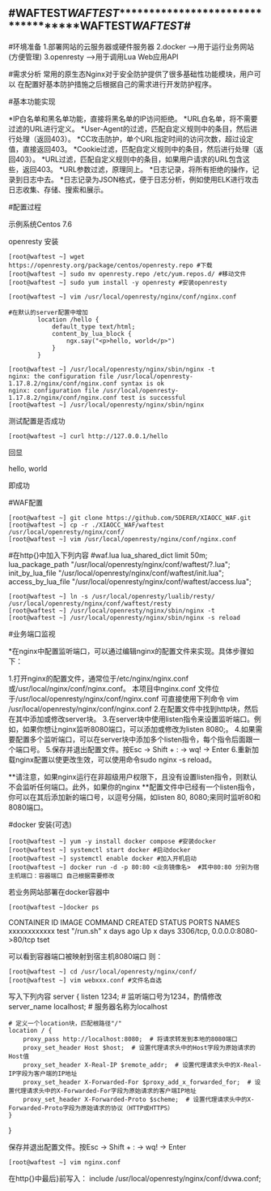 #**************************WAFTEST***************************WAFTEST**************************************WAFTEST*************************WAFTEST***************************#
----------------------------------------------------------------------------------------------------------------------------------------------------------------------------------



#环境准备
1.部署网站的云服务器或硬件服务器
2.docker -->用于运行业务网站(方便管理)
3.openresty -->用于调用Lua Web应用API



#需求分析
常用的原生态Nginx对于安全防护提供了很多基础性功能模块，用户可以
在配置好基本防护措施之后根据自己的需求进行开发防护程序。

#基本功能实现

*IP白名单和黑名单功能，直接将黑名单的IP访问拒绝。
*URL白名单，将不需要过滤的URL进行定义。
*User-Agent的过滤，匹配自定义规则中的条目，然后进行处理（返回403）。
*CC攻击防护，单个URL指定时间的访问次数，超过设定值，直接返回403。
*Cookie过滤，匹配自定义规则中的条目，然后进行处理（返回403）。
*URL过滤，匹配自定义规则中的条目，如果用户请求的URL包含这些，返回403。
*URL参数过滤，原理同上。
*日志记录，将所有拒绝的操作，记录到日志中去。
*日志记录为JSON格式，便于日志分析，例如使用ELK进行攻击日志收集、存储、搜索和展示。

#配置过程

示例系统Centos 7.6

openresty 安装
```
[root@waftest ~] wget https://openresty.org/package/centos/openresty.repo #下载
[root@waftest ~] sudo mv openresty.repo /etc/yum.repos.d/ #移动文件
[root@waftest ~] sudo yum install -y openresty #安装openresty

[root@waftest ~] vim /usr/local/openresty/nginx/conf/nginx.conf

#在默认的server配置中增加
        location /hello {
            default_type text/html;
            content_by_lua_block {
                ngx.say("<p>hello, world</p>")
            }
        }

[root@waftest ~] /usr/local/openresty/nginx/sbin/nginx -t
nginx: the configuration file /usr/local/openresty-1.17.8.2/nginx/conf/nginx.conf syntax is ok
nginx: configuration file /usr/local/openresty-1.17.8.2/nginx/conf/nginx.conf test is successful
[root@waftest ~] /usr/local/openresty/nginx/sbin/nginx
```

测试配置是否成功
```
[root@waftest ~] curl http://127.0.0.1/hello
```
回显<p>hello, world</p>即成功


#WAF配置
```
[root@waftest ~] git clone https://github.com/5DERER/XIAOCC_WAF.git
[root@waftest ~] cp -r ./XIAOCC_WAF/waftest /usr/local/openresty/nginx/conf/
[root@waftest ~] vim /usr/local/openresty/nginx/conf/nginx.conf
```

#在http{}中加入下列内容
#waf.lua
    lua_shared_dict limit 50m;
    lua_package_path "/usr/local/openresty/nginx/conf/waftest/?.lua";
    init_by_lua_file "/usr/local/openresty/nginx/conf/waftest/init.lua";
    access_by_lua_file "/usr/local/openresty/nginx/conf/waftest/access.lua";

```
[root@waftest ~] ln -s /usr/local/openresty/lualib/resty/ /usr/local/openresty/nginx/conf/waftest/resty
[root@waftest ~] /usr/local/openresty/nginx/sbin/nginx -t
[root@waftest ~] /usr/local/openresty/nginx/sbin/nginx -s reload
```

#业务端口监视 

*在nginx中配置监听端口，可以通过编辑nginx的配置文件来实现。具体步骤如下：

1.打开nginx的配置文件，通常位于/etc/nginx/nginx.conf或/usr/local/nginx/conf/nginx.conf。
本项目中nginx.conf 文件位于/usr/local/openresty/nginx/conf/nginx.conf 可直接使用下列命令
vim /usr/local/openresty/nginx/conf/nginx.conf
2.在配置文件中找到http块，然后在其中添加或修改server块。
3.在server块中使用listen指令来设置监听端口。例如，如果你想让nginx监听8080端口，可以添加或修改为listen 8080;。
4.如果需要配置多个监听端口，可以在server块中添加多个listen指令，每个指令后面跟一个端口号。
5.保存并退出配置文件。按Esc -> Shift + : -> wq! -> Enter
6.重新加载nginx配置以使更改生效，可以使用命令sudo nginx -s reload。

**请注意，如果nginx运行在非超级用户权限下，且没有设置listen指令，则默认不会监听任何端口。此外，如果你的nginx
**配置文件中已经有一个listen指令，你可以在其后添加新的端口号，以逗号分隔，如listen 80, 8080;来同时监听80和8080端口。



#docker 安装(可选)

```
[root@waftest ~] yum -y install docker compose #安装docker
[root@waftest ~] systemctl start docker #启动docker
[root@waftest ~] systemctl enable docker #加入开机启动
[root@waftest ~] docker run -d -p 80:80 <业务镜像名>  #其中80:80 分别为宿主机端口：容器端口 自己根据需要修改
```
若业务网站部署在docker容器中
```
[root@waftest ~]docker ps
```
CONTAINER ID        IMAGE               COMMAND             CREATED             STATUS              PORTS                            NAMES
xxxxxxxxxxxx        test               "/run.sh"           x days ago          Up x days           3306/tcp, 0.0.0.0:8080->80/tcp    tset

可以看到容器端口被映射到宿主机8080端口
则：
```
[root@waftest ~] cd /usr/local/openresty/nginx/conf/
[root@waftest ~] vim webxxx.conf #文件名自选 
```
写入下列内容
server {
    listen 1234;  # 监听端口号为1234，酌情修改
    server_name localhost;  # 服务器名称为localhost

    # 定义一个location块，匹配根路径"/"
    location / {
        proxy_pass http://localhost:8080;  # 将请求转发到本地的8080端口
        proxy_set_header Host $host;  # 设置代理请求头中的Host字段为原始请求的Host值
        proxy_set_header X-Real-IP $remote_addr;  # 设置代理请求头中的X-Real-IP字段为客户端的IP地址
        proxy_set_header X-Forwarded-For $proxy_add_x_forwarded_for;  # 设置代理请求头中的X-Forwarded-For字段为原始请求的客户端IP地址
        proxy_set_header X-Forwarded-Proto $scheme;  # 设置代理请求头中的X-Forwarded-Proto字段为原始请求的协议（HTTP或HTTPS）
    }
}

保存并退出配置文件。按Esc -> Shift + : -> wq! -> Enter
```
[root@waftest ~] vim nginx.conf
```
在http{}中最后}前写入：
    include /usr/local/openresty/nginx/conf/dvwa.conf;

